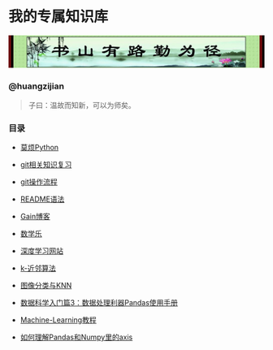 # 我的专属知识库
![](image/01.jpg)
### @huangzijian

> 子曰：温故而知新，可以为师矣。

### 目录
 * [莫烦Python](https://morvanzhou.github.io/)
 
 * [git相关知识复习](doc/git相关知识.md)

 * [git操作流程](doc/git操作流程.md)
 
 * [README语法](https://github.com/huangzijian888/README)
 
 * [Gain博客](https://wmpscc.github.io/)
 
 * [数学乐](http://www.shuxuele.com/)
 
 * [深度学习网站](http://zh.gluon.ai/)
 
 * [k-近邻算法](http://blog.csdn.net/xuelabizp/article/details/50931493)
 
 * [图像分类与KNN](http://blog.csdn.net/han_xiaoyang/article/details/49949535)
 
 * [数据科学入门篇3：数据处理利器Pandas使用手册](https://zhuanlan.zhihu.com/p/25184830)
 
 * [Machine-Learning教程](https://www.kaggle.com/learn/machine-learning)

 * [如何理解Pandas和Numpy里的axis](http://frankchen.xyz/2017/12/12/Understanding-the-axis-parameter-in-Pandas-and-Numpy/)
